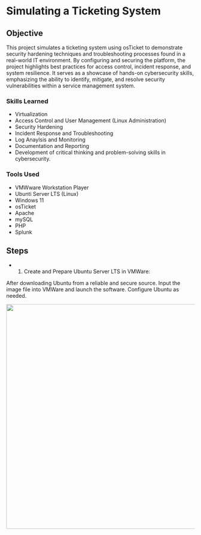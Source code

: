 # Simulating a Ticketing System 

## Objective

This project simulates a ticketing system using osTicket to demonstrate security hardening techniques and troubleshooting processes found in a real-world IT environment. By configuring and securing the platform, the project highlights best practices for access control, incident response, and system resilience. It serves as a showcase of hands-on cybersecurity skills, emphasizing the ability to identify, mitigate, and resolve security vulnerabilities within a service management system.

### Skills Learned
- Virtualization
- Access Control and User Management (Linux Administration)
- Security Hardening 
- Incident Response and Troubleshooting
- Log Anaylsis and Monitoring
- Documentation and Reporting
- Development of critical thinking and problem-solving skills in cybersecurity.

### Tools Used
- VMWware Workstation Player
- Ubunti Server LTS (Linux)
- Windows 11
- osTicket
- Apache
- mySQL
- PHP
- Splunk


## Steps
- 1. Create and Prepare Ubuntu Server LTS in VMWare:

After downloading Ubuntu from a reliable and secure source. Input the image file into VMWare and launch the software. Configure Ubuntu as needed.

<img src="https://github.com/user-attachments/assets/bce2e7e4-e7cd-4438-903b-d02b45e20cd3" width="600">


